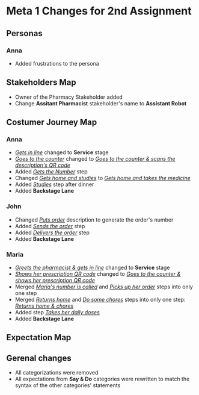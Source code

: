 # Meta 1 Changes for 2nd Assignment

## Personas
### Anna
- Added frustrations to the persona

## Stakeholders Map
- Owner of the Pharmacy Stakeholder added
- Change **Assitant Pharmacist** stakeholder's name to **Assistant Robot** 

## Costumer Journey Map
### Anna
- <u>*Gets in line*</u> changed to **Service** stage
- <u>*Goes to the counter*</u> changed to <u>*Goes to the counter & scans the description's QR code*</u>
- Added <u>*Gets the Number*</u> step
- Changed <u>*Gets home and studies*</u> to <u>*Gets home and takes the medicine*</u>
- Added <u>*Studies*</u> step after dinner
- Added **Backstage Lane**

### John
- Changed <u>*Puts order*</u> description to generate the order's number 
- Added <u>*Sends the order*</u> step
- Added <u>*Delivers the order*</u> step
- Added **Backstage Lane**

### Maria
- <u>*Greets the pharmacist & gets in line*</u> changed to **Service** stage
- <u>*Shows her prescription QR code*</u> changed to <u>*Goes to the counter & shows her prescription QR code*</u>
- Merged <u>*Maria's number is called*</u> and <u>*Picks up her order*</u> steps into only one step
- Merged <u>*Returns home*</u> and <u>*Do some chores*</u> steps into only one step: <u>*Returns home & chores*</u>
- Added step <u>*Takes her daily doses*</u>
- Added **Backstage Lane**

## Expectation Map
## Gerenal changes
- All categorizations were removed
- All expectations from **Say & Do** categories were rewritten to match the syntax of the other categories' statements